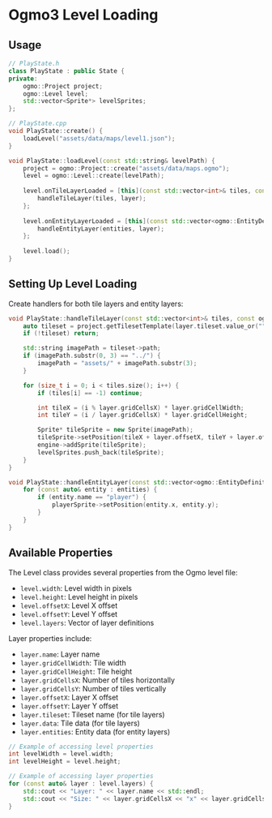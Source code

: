 # Ogmo3 Level Loading

## Usage

```cpp
// PlayState.h
class PlayState : public State {
private:
    ogmo::Project project;
    ogmo::Level level;
    std::vector<Sprite*> levelSprites;
};

// PlayState.cpp
void PlayState::create() {
    loadLevel("assets/data/maps/level1.json");
}

void PlayState::loadLevel(const std::string& levelPath) {
    project = ogmo::Project::create("assets/data/maps.ogmo");
    level = ogmo::Level::create(levelPath);
    
    level.onTileLayerLoaded = [this](const std::vector<int>& tiles, const ogmo::LayerDefinition& layer) {
        handleTileLayer(tiles, layer);
    };
    
    level.onEntityLayerLoaded = [this](const std::vector<ogmo::EntityDefinition>& entities, const ogmo::LayerDefinition& layer) {
        handleEntityLayer(entities, layer);
    };
    
    level.load();
}
```

## Setting Up Level Loading

Create handlers for both tile layers and entity layers:

```cpp
void PlayState::handleTileLayer(const std::vector<int>& tiles, const ogmo::LayerDefinition& layer) {
    auto tileset = project.getTilesetTemplate(layer.tileset.value_or(""));
    if (!tileset) return;

    std::string imagePath = tileset->path;
    if (imagePath.substr(0, 3) == "../") {
        imagePath = "assets/" + imagePath.substr(3);
    }

    for (size_t i = 0; i < tiles.size(); i++) {
        if (tiles[i] == -1) continue; 

        int tileX = (i % layer.gridCellsX) * layer.gridCellWidth;
        int tileY = (i / layer.gridCellsX) * layer.gridCellHeight;

        Sprite* tileSprite = new Sprite(imagePath);
        tileSprite->setPosition(tileX + layer.offsetX, tileY + layer.offsetY);
        engine->addSprite(tileSprite);
        levelSprites.push_back(tileSprite);
    }
}

void PlayState::handleEntityLayer(const std::vector<ogmo::EntityDefinition>& entities, const ogmo::LayerDefinition& layer) {
    for (const auto& entity : entities) {
        if (entity.name == "player") {
            playerSprite->setPosition(entity.x, entity.y);
        }
    }
}
```

## Available Properties

The Level class provides several properties from the Ogmo level file:

- `level.width`: Level width in pixels
- `level.height`: Level height in pixels
- `level.offsetX`: Level X offset
- `level.offsetY`: Level Y offset
- `level.layers`: Vector of layer definitions

Layer properties include:

- `layer.name`: Layer name
- `layer.gridCellWidth`: Tile width
- `layer.gridCellHeight`: Tile height
- `layer.gridCellsX`: Number of tiles horizontally
- `layer.gridCellsY`: Number of tiles vertically
- `layer.offsetX`: Layer X offset
- `layer.offsetY`: Layer Y offset
- `layer.tileset`: Tileset name (for tile layers)
- `layer.data`: Tile data (for tile layers)
- `layer.entities`: Entity data (for entity layers)

```cpp
// Example of accessing level properties
int levelWidth = level.width;
int levelHeight = level.height;

// Example of accessing layer properties
for (const auto& layer : level.layers) {
    std::cout << "Layer: " << layer.name << std::endl;
    std::cout << "Size: " << layer.gridCellsX << "x" << layer.gridCellsY << std::endl;
}
```
